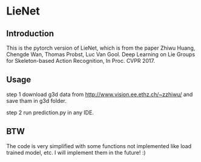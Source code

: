 # LieNet
## Introduction
This is the pytorch version of LieNet, which is from the paper Zhiwu Huang, Chengde Wan, Thomas Probst, Luc Van Gool. Deep Learning on Lie Groups for Skeleton-based Action Recognition, In Proc. CVPR 2017.
## Usage
step 1 download g3d data from http://www.vision.ee.ethz.ch/~zzhiwu/ and save tham in g3d folder.

step 2 run prediction.py in any IDE.
## BTW
The code is very simplified with some functions not implemented like load trained model, etc. I will implement them in the future! :)
